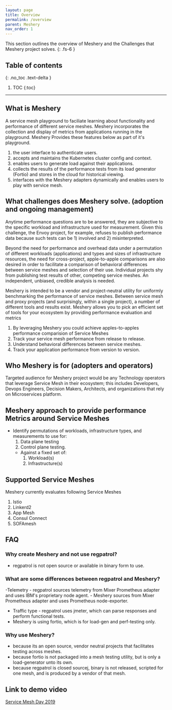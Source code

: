 ```yaml
---
layout: page
title: Overview
permalink: /overview
parent: Meshery
nav_order: 1
---
```

This section outlines the overview of Meshery and the Challenges that Meshery project solves. 
{: .fs-6 }

## Table of contents
{: .no_toc .text-delta }

1. TOC
{:toc}

---

## What is Meshery 
A service mesh playground to faciliate learning about functionality and performance of different service meshes. 
Meshery incorporates the collection and display of metrics from applications running in the playground. 
Meshery Provides these features below as part of it's playground. 

1. the user interface to authenticate users.
1. accepts and maintains the Kubernetes cluster config and context.
1. enables users to generate load against their applications.
1. collects the results of the performance tests from its load generator (Fortio) and stores in the cloud for historical viewing.
1. interfaces with the Meshery adapters dynamically and enables users to play with service mesh.



## What challenges does Meshery solve. (adoption and ongoing management)

Anytime performance questions are to be answered, they are subjective to the specific workload and infrastructure used for measurement. Given this challenge, the Envoy project, for example, refuses to publish performance data because such tests can be 1) involved and 2) misinterpreted.

Beyond the need for performance and overhead data under a permutation of different workloads (applications) and types and sizes of infrastructure resources, the need for cross-project, apple-to-apple comparisons are also desired in order to facilitate a comparison of behavioral differences between service meshes and selection of their use. Individual projects shy from publishing test results of other, competing service meshes. An independent, unbiased, credible analysis is needed.

Meshery is intended to be a vendor and project-neutral utility for uniformly benchmarking the performance of service meshes. 
Between service mesh and proxy projects (and surprisingly, within a single project), a number of different tools and results exist. 
Meshery allows you to pick an efficient set of tools for your ecosystem by providing performance evaluation and metrics 

1. By leveraging Meshery you could achieve apples-to-apples performance comparision of Service Meshes
1. Track your service mesh performance from release to release.
1. Understand behavioral differences between service meshes.
1. Track your application performance from version to version.



## Who Meshery is for (adopters and operators)
Targeted audience for Meshery project would be any Technology operators that leverage Service Mesh in their ecosystem; this includes Developers, Devops Engineers, Decision Makers, Architects, and organizations that rely on Microservices platform. 

## Meshery approach to provide performance Metrics around Service Meshes
- Identify permutations of workloads, infrastructure types, and measurements to use for: 
    1. Data plane testing
    1. Control plane testing.
    - Against a fixed set of:
        1. Workload(s)
        1. Infrastructure(s)

## Supported Service Meshes
Meshery currently evaluates following Service Meshes

1. Istio
1. Linkerd2
1. App Mesh
1. Consul Connect
1. SOFAmesh


## FAQ 
### Why create Meshery and not use regpatrol?
- regpatrol is not open source or available in binary form to use.
### What are some differences between regpatrol and Meshery?
-Telemetry - regpatrol sources telemetry from Mixer Prometheus adapter and uses IBM's proprietary node agent.
    - Meshery sources from Mixer Prometheus adapter and uses Prometheus node-exporter.
- Traffic type - regpatrol uses jmeter, which can parse responses and perform functional tests.
- Meshery is using fortio, which is for load-gen and perf-testing only.
### Why use Meshery?
* because its an open source, vendor neutral projects that facilitates testing across meshes.
* because fortio is not packaged into a mesh testing utility, but is only a load-generator unto its own.
* because regpatrol is closed sourcej, binary is not released, scripted for one mesh, and is produced by a vendor of that mesh.

## Link to demo video
[Service Mesh Day 2019](https://youtu.be/CFj1O_uyhhs) 





